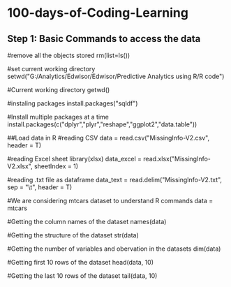 # 100-days-of-Coding-Learning

## Step 1: Basic Commands to access the data

#remove all the objects stored
rm(list=ls())

#set current working directory
setwd("G:/Analytics/Edwisor/Edwisor/Predictive Analytics using R/R code")

#Current working directory
getwd()

#instaling packages
install.packages("sqldf")

#Install multiple packages at a time
install.packages(c("dplyr","plyr","reshape","ggplot2","data.table"))

##Load data in R
#reading CSV
data = read.csv("MissingInfo-V2.csv", header = T) 

#reading Excel sheet
library(xlsx)
data_excel = read.xlsx("MissingInfo-V2.xlsx", sheetIndex = 1)

#reading .txt file as dataframe
data_text = read.delim("MissingInfo-V2.txt", sep = "\t", header = T) 

#We are considering mtcars dataset to understand R commands
data = mtcars
 
#Getting the column names of the dataset
names(data)

#Getting the structure of the dataset
str(data)

#Getting the number of variables and obervation in the datasets
dim(data)

#Getting first 10 rows of the dataset
head(data, 10)

#Getting the last 10 rows of the dataset
tail(data, 10)
